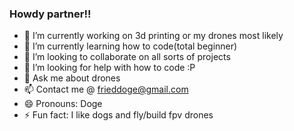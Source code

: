 ### Howdy partner!! 

- 🔭 I’m currently working on 3d printing or my drones most likely
- 🌱 I’m currently learning how to code(total beginner) 
- 👯 I’m looking to collaborate on all sorts of projects
- 🤔 I’m looking for help with how to code :P 
- 💬 Ask me about drones 
- 📫 Contact me @ frieddoge@gmail.com
- 😄 Pronouns: Doge
- ⚡ Fun fact: I like dogs and fly/build fpv drones
